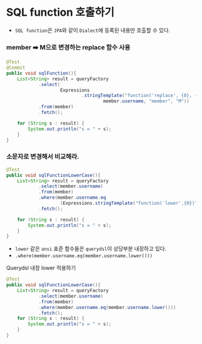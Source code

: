 # SQL function 호출하기

- `SQL function`은 `JPA`와 같이 `Dialect`에 등록된 내용만 호출할 수 있다.


### member ➡️ M으로 변경하는 replace 함수 사용

```java
@Test
@Commit
public void sqlFunction(){
    List<String> result = queryFactory
            .select(
                    Expressions
                            .stringTemplate("function('replace', {0}, {1}, {2})",
                                    member.username, "member", "M"))
            .from(member)
            .fetch();

    for (String s : result) {
        System.out.println("s = " + s);
    }
}
```

### 소문자로 변경해서 비교해라.

```java
@Test
public void sqlFunctionLowerCase(){
    List<String> result = queryFactory
            .select(member.username)
            .from(member)
            .where(member.username.eq
                    (Expressions.stringTemplate("function('lower',{0})", "MEMBER1")))
            .fetch();

    for (String s : result) {
        System.out.println("s = " + s);
    }
}
```
- `lower` 같은 `ansi` 표준 함수들은 `querydsl`이 상당부분 내장하고 있다.
- `.where(member.username.eq(member.username.lower()))`

Querydsl 내장 lower 적용하기 
```java
@Test
public void sqlFunctionLowerCase(){
    List<String> result = queryFactory
            .select(member.username)
            .from(member)
            .where(member.username.eq(member.username.lower()))
            .fetch();
    for (String s : result) {
        System.out.println("s = " + s);
    }
}
```
